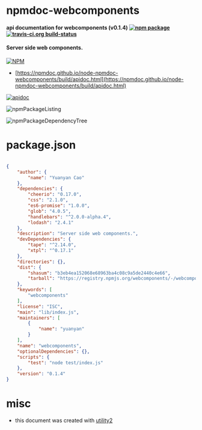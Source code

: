 # npmdoc-webcomponents

#### api documentation for  webcomponents (v0.1.4)  [![npm package](https://img.shields.io/npm/v/npmdoc-webcomponents.svg?style=flat-square)](https://www.npmjs.org/package/npmdoc-webcomponents) [![travis-ci.org build-status](https://api.travis-ci.org/npmdoc/node-npmdoc-webcomponents.svg)](https://travis-ci.org/npmdoc/node-npmdoc-webcomponents)

#### Server side web components.

[![NPM](https://nodei.co/npm/webcomponents.png?downloads=true&downloadRank=true&stars=true)](https://www.npmjs.com/package/webcomponents)

- [https://npmdoc.github.io/node-npmdoc-webcomponents/build/apidoc.html](https://npmdoc.github.io/node-npmdoc-webcomponents/build/apidoc.html)

[![apidoc](https://npmdoc.github.io/node-npmdoc-webcomponents/build/screenCapture.buildCi.browser.%252Ftmp%252Fbuild%252Fapidoc.html.png)](https://npmdoc.github.io/node-npmdoc-webcomponents/build/apidoc.html)

![npmPackageListing](https://npmdoc.github.io/node-npmdoc-webcomponents/build/screenCapture.npmPackageListing.svg)

![npmPackageDependencyTree](https://npmdoc.github.io/node-npmdoc-webcomponents/build/screenCapture.npmPackageDependencyTree.svg)



# package.json

```json

{
    "author": {
        "name": "Yuanyan Cao"
    },
    "dependencies": {
        "cheerio": "0.17.0",
        "css": "2.1.0",
        "es6-promise": "1.0.0",
        "glob": "4.0.5",
        "handlebars": "^2.0.0-alpha.4",
        "lodash": "2.4.1"
    },
    "description": "Server side web components.",
    "devDependencies": {
        "tape": "^2.14.0",
        "xtpl": "^0.17.1"
    },
    "directories": {},
    "dist": {
        "shasum": "b3eb4ea152068e68963ba4c08c9a5de2440c4e66",
        "tarball": "https://registry.npmjs.org/webcomponents/-/webcomponents-0.1.4.tgz"
    },
    "keywords": [
        "webcomponents"
    ],
    "license": "ISC",
    "main": "lib/index.js",
    "maintainers": [
        {
            "name": "yuanyan"
        }
    ],
    "name": "webcomponents",
    "optionalDependencies": {},
    "scripts": {
        "test": "node test/index.js"
    },
    "version": "0.1.4"
}
```



# misc
- this document was created with [utility2](https://github.com/kaizhu256/node-utility2)
